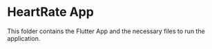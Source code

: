 # HeartRate App

This folder contains the Flutter App and the necessary files to run the application.
